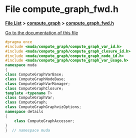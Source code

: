 

# File compute\_graph\_fwd.h

[**File List**](files.md) **>** [**compute\_graph**](dir_b4aad8ec408afb185bc8426846668e86.md) **>** [**compute\_graph\_fwd.h**](compute__graph__fwd_8h.md)

[Go to the documentation of this file](compute__graph__fwd_8h.md)


```C++
#pragma once
#include <muda/compute_graph/compute_graph_var_id.h>
#include <muda/compute_graph/compute_graph_closure_id.h>
#include <muda/compute_graph/compute_graph_node_id.h>
#include <muda/compute_graph/compute_graph_var_usage.h>
namespace muda
{
class ComputeGraphVarBase;
class ComputeGraphNodeBase;
class ComputeGraphVarManager;
class ComputeGraphClosure;
template <typename T>
class ComputeGraphVar;
class ComputeGraph;
class ComputeGraphGraphvizOptions;
namespace details
{
    class ComputeGraphAccessor;
}
}  // namespace muda
```


